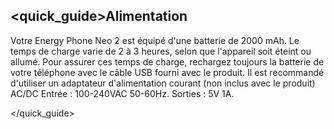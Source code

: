 ## <quick_guide>Alimentation

Votre Energy Phone Neo 2 est équipé d'une batterie de 2000 mAh. Le temps de charge varie de 2 à 3 heures, selon que l'appareil soit éteint ou allumé. Pour assurer ces temps de charge, rechargez toujours la batterie de votre téléphone avec le câble USB fourni avec le produit. Il est recommandé d'utiliser un adaptateur d'alimentation courant (non inclus avec le produit) AC/DC Entrée : 100-240VAC 50-60Hz. Sorties : 5V 1A.

</quick_guide>

